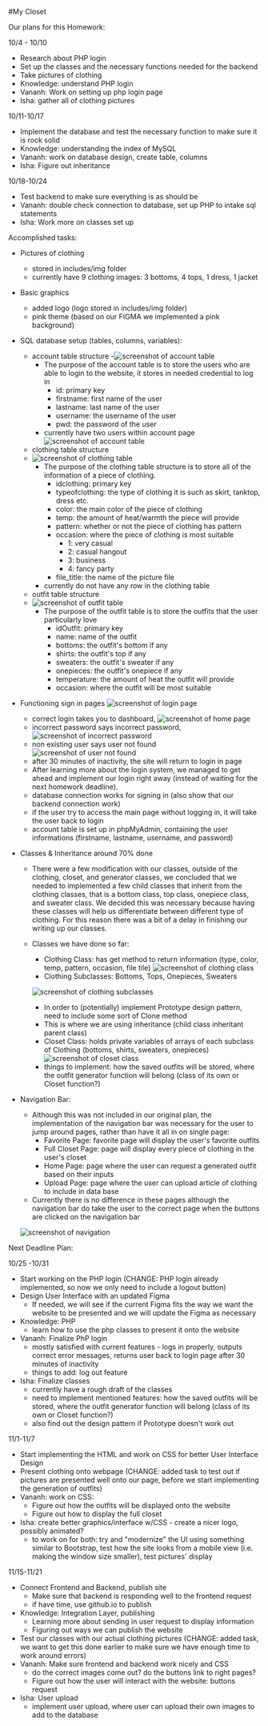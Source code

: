 #My Closet

Our plans for this Homework:

10/4 - 10/10
- Research about PHP login
- Set up the classes and the necessary functions needed for the backend
- Take pictures of clothing
- Knowledge: understand PHP login
- Vananh: Work on setting up php login page
- Isha: gather all of clothing pictures

10/11-10/17
- Implement the database and test the necessary function to make sure it is rock solid
- Knowledge: understanding the index of MySQL
- Vananh: work on database design, create table, columns
- Isha: Figure out inheritance

10/18-10/24
- Test backend to make sure everything is as should be
- Vananh: double check connection to database, set up PHP to intake sql statements
- Isha: Work more on classes set up

Accomplished tasks:
- Pictures of clothing
  - stored in includes/img folder
  - currently have 9 clothing images: 3 bottoms, 4 tops, 1 dress, 1 jacket
- Basic graphics
  - added logo (logo stored in includes/img folder)
  - pink theme (based on our FIGMA we implemented a pink background)
- SQL database setup (tables, columns, variables):
  - account table structure 
  -![screenshot of account table](screenshots/account_pic.PNG)
    - The purpose of the account table is to store the users who are able to login to the website, it stores in needed credential to log in
      - id: primary key
      - firstname: first name of the user
      - lastname: last name of the user
      - username: the username of the user
      - pwd: the password of the user
    - currently have two users within account page ![screenshot of account table](screenshots/account_pic2.PNG)
  - clothing table structure 
  - ![screenshot of clothing table](screenshots/clothing_pic.PNG)
    - The purpose of the clothing table structure is to store all of the information of a piece of clothing.
      - idclothing: primary key
      - typeofclothing: the type of clothing it is such as skirt, tanktop, dress etc.
      - color: the main color of the piece of clothing
      - temp: the amount of heat/warmth the piece will provide
      - pattern: whether or not the piece of clothing has pattern
      - occasion: where the piece of clothing is most suitable
          - 1: very casual
          - 2: casual hangout
          - 3: business
          - 4: fancy party
      - file_title: the name of the picture file
    - currently do not have any row in the clothing table
  - outfit table structure 
  - ![screenshot of outfit table](screenshots/outfit_pic.PNG)
    - The purpose of the outfit table is to store the outfits that the user particularly love
      - idOutfit: primary key
      - name: name of the outfit
      - bottoms: the outfit's bottom if any
      - shirts: the outfit's top if any
      - sweaters: the outfit's sweater if any
      - onepieces: the outfit's onepiece if any
      - temperature: the amount of heat the outfit will provide
      - occasion: where the outfit will be most suitable
- Functioning sign in pages ![screenshot of login page](screenshots/loginpage.png)
  - correct login takes you to dashboard, ![screenshot of home page](screenshots/homepage.png)
  - incorrect password says incorrect password, ![screenshot of incorrect password](screenshots/incorrectlogin.png)
  - non existing user says user not found ![screenshot of user not found](screenshots/usernotfound.png)
  - after 30 minutes of inactivity, the site will return to login in page
  - After learning more about the login system, we managed to get ahead and implement our login right away (instead of waiting for the next homework deadline).
  - database connection works for signing in (also show that our backend connection work)
  - if the user try to access the main page without logging in, it will take the user back to login
  - account table is set up in phpMyAdmin, containing the user informations (firstname, lastname, username, and password)
- Classes & Inheritance around 70% done
  - There were a few modification with our classes, outside of the clothing, closet, and generator classes, we concluded that we needed to implemented a few child classes that inherit from the clothing classes, that is a bottom class, top class, onepiece class, and sweater class. We decided this was necessary because having these classes will help us differentiate between different type of clothing. For this reason there was a bit of a delay in finishing our writing up our classes.
  - Classes we have done so far:
    - Clothing Class: has get method to return information (type, color, temp, pattern, occasion, file tile) ![screenshot of clothing class](screenshots/clothingclass.png)
    - Clothing Subclasses: Bottoms, Tops, Onepieces, Sweaters 
    
    ![screenshot of clothing subclasses](screenshots/clothingsubclasses.png)
    - In order to (potentially) implement Prototype design pattern, need to include some sort of Clone method
    - This is where we are using inheritance (child class inheritant parent class)
    - Closet Class: holds private variables of arrays of each subclass of Clothing (bottoms, shirts, sweaters, onepieces) ![screenshot of closet class](screenshots/closetclass.png)
    - things to implement: how the saved outfits will be stored, where the outfit generator function will belong (class of its own or Closet function?)
- Navigation Bar:
  - Although this was not included in our original plan, the implementation of the navigation bar was necessary for the user to jump around pages, rather than have it all in on single page:
    - Favorite Page: favorite page will display the user's favorite outfits
    - Full Closet Page: page will display every piece of clothing in the user's closet
    - Home Page: page where the user can request a generated outfit based on their inputs
    - Upload Page: page where the user can upload article of clothing to include in data base
  - Currently there is no difference in these pages although the navigation bar do take the user to the correct page when the buttons are clicked on the navigation bar
  
  ![screenshot of navigation](screenshots/nav_pic.png)
  
Next Deadline Plan: 

10/25 -10/31
- Start working on the PHP login (CHANGE: PHP login already implemented, so now we only need to include a logout button)
- Design User Interface with an updated Figma
  - If needed, we will see if the current Figma fits the way we want the website to be presented and we will update the Figma as necessary
- Knowledge: PHP
  - learn how to use the php classes to present it onto the website
- Vananh: Finalize PhP login
  - mostly satisfied with current features - logs in properly, outputs correct error messages, returns user back to login page
    after 30 minutes of inactivity
  - things to add: log out feature
- Isha: Finalize classes 
  - currently have a rough draft of the classes
  - need to implement mentioned features: how the saved outfits will be stored, where the outfit generator function will belong (class of its own or Closet function?)
  - also find out the design pattern if Prototype doesn't work out

11/1-11/7
- Start implementing the HTML and work on CSS for better User Interface Design
- Present clothing onto webpage (CHANGE: added task to test out if pictures are presented well onto our page, before we start implementing the generation of outfits)
- Vananh: work on CSS:
  - Figure out how the outfits will be displayed onto the website
  - Figure out how to display the full closet
- Isha: create better graphics/interface w/CSS - create a nicer logo, possibly animated?
  - to work on for both: try and "modernize" the UI using something similar to Bootstrap, test how the site looks from a mobile view (i.e. making the window size smaller), test  pictures' display

11/15-11/21
- Connect Frontend and Backend, publish site
  - Make sure that backend is responding well to the frontend request
  - if have time, use github.io to publish
- Knowledge: Integration Layer, publishing
  - Learning more about sending in user request to display information
  - Figuring out ways we can publish the website
- Test our classes with our actual clothing pictures (CHANGE: added task, we want to get this done earlier to make sure we have enough time to work around errors)
- Vananh: Make sure frontend and backend work nicely and CSS
  - do the correct images come out? do the buttons link to right pages?
   - Figure out how the user will interact with the website: buttons request
- Isha: User upload
  - implement user upload, where user can upload their own images to add to the database
